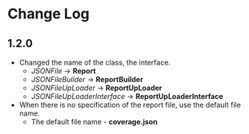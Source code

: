 Change Log
===================================

1.2.0
-----------------------------------
* Changed the name of the class, the interface.
	* *JSONFile* -> **Report**
	* *JSONFileBuilder* -> **ReportBuilder**
	* *JSONFileUpLoader* -> **ReportUpLoader**
	* *JSONFileUpLoaderInterface* -> **ReportUpLoaderInterface**
* When there is no specification of the report file,  use the default file name.
	* The default file name - **coverage.json**



